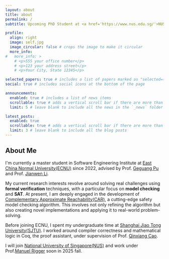 ```yaml
---
layout: about
title: about
permalink: /
subtitle: Upcoming PhD Student at <a href='https://www.nus.edu.sg/'>NUS</a>. 

profile:
  align: right
  image: self.jpg
  image_circular: false # crops the image to make it circular
  more_info:
#   more_info: >
    # <p>555 your office number</p>
    # <p>123 your address street</p>
    # <p>Your City, State 12345</p>

selected_papers: true # includes a list of papers marked as "selected={true}"
social: true # includes social icons at the bottom of the page

announcements:
  enabled: true # includes a list of news items
  scrollable: true # adds a vertical scroll bar if there are more than 3 news items
  limit: 5 # leave blank to include all the news in the `_news` folder

latest_posts:
  enabled: true
  scrollable: true # adds a vertical scroll bar if there are more than 3 new posts items
  limit: 3 # leave blank to include all the blog posts
---
```


<!-- Write your biography here. Tell the world about yourself. Link to your favorite [subreddit](http://reddit.com). You can put a picture in, too. The code is already in, just name your picture `prof_pic.jpg` and put it in the `img/` folder.

Put your address / P.O. box / other info right below your picture. You can also disable any of these elements by editing `profile` property of the YAML header of your `_pages/about.md`. Edit `_bibliography/papers.bib` and Jekyll will render your [publications page](/al-folio/publications/) automatically.

Link to your social media connections, too. This theme is set up to use [Font Awesome icons](https://fontawesome.com/) and [Academicons](https://jpswalsh.github.io/academicons/), like the ones below. Add your Facebook, Twitter, LinkedIn, Google Scholar, or just disable all of them. -->

## About Me

I'm currently a master student in Software Engineering Institute at [East China Normal University(ECNU)](http://www.sei.ecnu.edu.cn/seien/33265/list.htm) since 2022, advised by Prof. [Geguang Pu](https://faculty.ecnu.edu.cn/_s43/pgg/main.psp) and Prof. [Jianwen Li](https://lijwen2748.github.io/). 

My current research interests revolve around solving real challenges using **formal verification** techniques, with a particular focus on **model checking** and **SAT**. At present, I am deeply engaged in the development of [Complementary Approximate Reachability(CAR)](https://ieeexplore.ieee.org/abstract/document/8203765), a cutting-edge safety model checking algorithm. This involves not only refining the algorithm but also creating novel implementations and applying it to real-world problem-solving. 

Before joining ECNU, I spent my undergraduate time at [Shanghai Jiao Tong University(SJTU)](https://www.sjtu.edu.cn/). I worked around compiler correctness and mathematical logic in Coq, the proof assistant, under supervision of Prof. [Qinxiang Cao](https://jhc.sjtu.edu.cn/people/members/faculty/qinxiang-cao.html).

I will join [National University of Singapore(NUS)](https://www.nus.edu.sg) and work under Prof.[Manuel Rigger](https://www.manuelrigger.at/) soon in 2025 fall.
